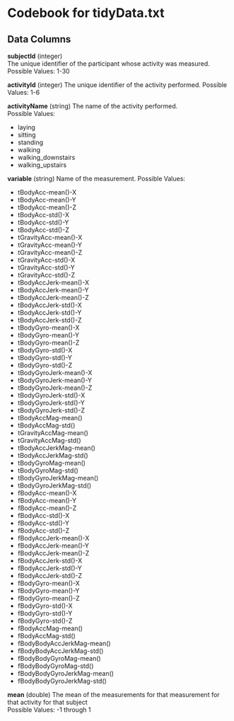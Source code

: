 # Codebook for tidyData.txt

## Data Columns

**subjectId**  (integer)  
The unique identifier of the participant whose activity was measured.  
Possible Values: 1-30  

**activityId**  (integer)
The unique identifier of the activity performed. 
Possible Values: 1-6  

**activityName**  (string) 
The name of the activity performed.  
Possible Values: 
* laying
* sitting
* standing
* walking
* walking_downstairs
* walking_upstairs  

**variable**  (string)
Name of the measurement. 
Possible Values:  
* tBodyAcc-mean()-X  
* tBodyAcc-mean()-Y  
* tBodyAcc-mean()-Z  
* tBodyAcc-std()-X  
* tBodyAcc-std()-Y  
* tBodyAcc-std()-Z  
* tGravityAcc-mean()-X  
* tGravityAcc-mean()-Y  
* tGravityAcc-mean()-Z  
* tGravityAcc-std()-X  
* tGravityAcc-std()-Y  
* tGravityAcc-std()-Z  
* tBodyAccJerk-mean()-X  
* tBodyAccJerk-mean()-Y  
* tBodyAccJerk-mean()-Z  
* tBodyAccJerk-std()-X  
* tBodyAccJerk-std()-Y  
* tBodyAccJerk-std()-Z  
* tBodyGyro-mean()-X  
* tBodyGyro-mean()-Y  
* tBodyGyro-mean()-Z  
* tBodyGyro-std()-X  
* tBodyGyro-std()-Y  
* tBodyGyro-std()-Z  
* tBodyGyroJerk-mean()-X  
* tBodyGyroJerk-mean()-Y  
* tBodyGyroJerk-mean()-Z  
* tBodyGyroJerk-std()-X  
* tBodyGyroJerk-std()-Y  
* tBodyGyroJerk-std()-Z  
* tBodyAccMag-mean()  
* tBodyAccMag-std()  
* tGravityAccMag-mean()  
* tGravityAccMag-std()  
* tBodyAccJerkMag-mean()  
* tBodyAccJerkMag-std()  
* tBodyGyroMag-mean()  
* tBodyGyroMag-std()  
* tBodyGyroJerkMag-mean()  
* tBodyGyroJerkMag-std()  
* fBodyAcc-mean()-X  
* fBodyAcc-mean()-Y  
* fBodyAcc-mean()-Z  
* fBodyAcc-std()-X  
* fBodyAcc-std()-Y  
* fBodyAcc-std()-Z  
* fBodyAccJerk-mean()-X  
* fBodyAccJerk-mean()-Y  
* fBodyAccJerk-mean()-Z  
* fBodyAccJerk-std()-X  
* fBodyAccJerk-std()-Y  
* fBodyAccJerk-std()-Z  
* fBodyGyro-mean()-X  
* fBodyGyro-mean()-Y  
* fBodyGyro-mean()-Z  
* fBodyGyro-std()-X  
* fBodyGyro-std()-Y  
* fBodyGyro-std()-Z  
* fBodyAccMag-mean()  
* fBodyAccMag-std()  
* fBodyBodyAccJerkMag-mean()  
* fBodyBodyAccJerkMag-std()  
* fBodyBodyGyroMag-mean()  
* fBodyBodyGyroMag-std()  
* fBodyBodyGyroJerkMag-mean()  
* fBodyBodyGyroJerkMag-std()  


**mean**  (double)
The mean of the measurements for that measurement for that activity for that subject  
Possible Values: -1 through 1  